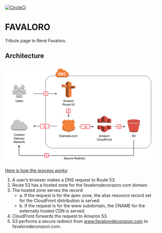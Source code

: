 [![CircleCI](https://circleci.com/gh/nisevi/favalorodecorazon.svg?style=svg)](https://circleci.com/gh/nisevi/favalorodecorazon)

# FAVALORO

Tribute page to René Favaloro.

## Architecture

![](https://github.com/nisevi/favalorodecorazon/blob/master/architecture.png)

[Here is how the process works](https://aws.amazon.com/blogs/security/how-to-protect-your-web-application-against-ddos-attacks-by-using-amazon-route-53-and-a-content-delivery-network/):

1. A user’s browser makes a DNS request to Route 53.
2. Route 53 has a hosted zone for the favalorodecorazon.com domain.
3. The hosted zone serves the record:
     * a. If the request is for the apex zone, the alias resource record set for the CloudFront distribution is served.
     * b. If the request is for the www subdomain, the CNAME for the externally hosted CDN is served.
4. CloudFront forwards the request to Amazon S3.
5. S3 performs a secure redirect from www.favalorodecorazon.com to favalorodecorazon.com.

